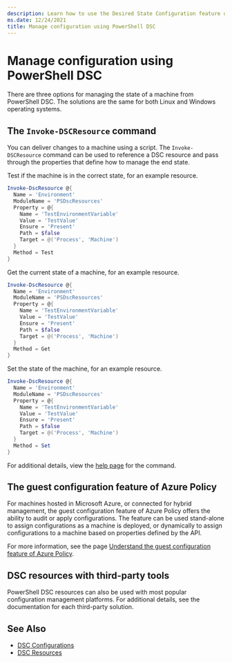 ```yaml
---
description: Learn how to use the Desired State Configuration feature of PowerShell to manage the state of a machine as code.
ms.date: 12/24/2021
title: Manage configuration using PowerShell DSC
---
```


# Manage configuration using PowerShell DSC

There are three options for managing the state of a machine from PowerShell DSC.
The solutions are the same for both Linux and Windows operating systems.

## The `Invoke-DSCResource` command

You can deliver changes to a machine using a script. The `Invoke-DSCResource`
command can be used to reference a DSC resource and pass through the properties
that define how to manage the end state.

Test if the machine is in the correct state, for an example resource.

```powershell
Invoke-DscResource @{
  Name = 'Environment'
  ModuleName = 'PSDscResources'
  Property = @{
    Name = 'TestEnvironmentVariable'
    Value = 'TestValue'
    Ensure = 'Present'
    Path = $false
    Target = @('Process', 'Machine')
  }
  Method = Test
}
```

Get the current state of a machine, for an example resource.

```powershell
Invoke-DscResource @{
  Name = 'Environment'
  ModuleName = 'PSDscResources'
  Property = @{
    Name = 'TestEnvironmentVariable'
    Value = 'TestValue'
    Ensure = 'Present'
    Path = $false
    Target = @('Process', 'Machine')
  }
  Method = Get
}
```

Set the state of the machine, for an example resource.

```powershell
Invoke-DscResource @{
  Name = 'Environment'
  ModuleName = 'PSDscResources'
  Property = @{
    Name = 'TestEnvironmentVariable'
    Value = 'TestValue'
    Ensure = 'Present'
    Path = $false
    Target = @('Process', 'Machine')
  }
  Method = Set
}
```

For additional details, view the
[help page](../../../powershell/module/psdesiredstateconfiguration/invoke-dscresource)
for the command.

## The guest configuration feature of Azure Policy

For machines hosted in Microsoft Azure, or connected for hybrid
management, the guest configuration feature of Azure Policy offers the ability
to audit or apply configurations. The feature can be used stand-alone to
assign configurations as a machine is deployed, or dynamically to assign
configurations to a machine based on properties defined by the API.

For more information, see the page
[Understand the guest configuration feature of Azure Policy](../../../azure/governance/policy/concepts/guest-configuration).

## DSC resources with third-party tools

PowerShell DSC resources can also be used with most popular configuration management platforms. For additional details, see the documentation for each third-party solution.

## See Also

- [DSC Configurations](../concepts/configurations.md)
- [DSC Resources](../concepts/resources.md)
